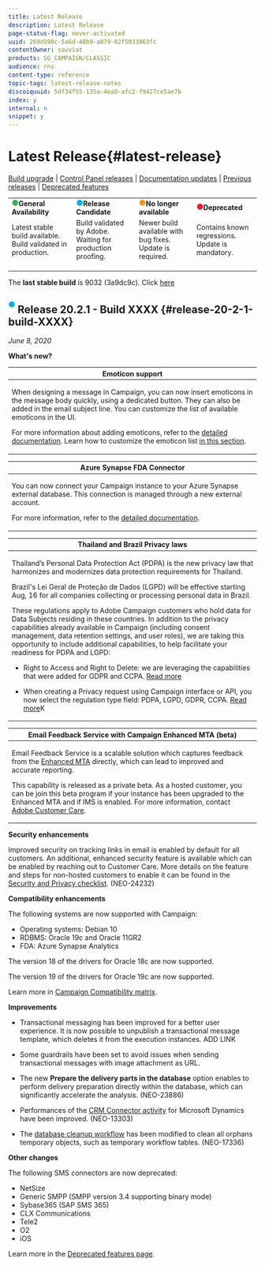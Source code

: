 ```yaml
---
title: Latest Release
description: Latest Release
page-status-flag: never-activated
uuid: 269d590c-5a6d-40b9-a879-02f5033863fc
contentOwner: sauviat
products: SG_CAMPAIGN/CLASSIC
audience: rns
content-type: reference
topic-tags: latest-release-notes
discoiquuid: 5df34f55-135a-4ea8-afc2-f9427ce5ae7b
index: y
internal: n
snippet: y
---
```


# Latest Release{#latest-release}

[Build upgrade](https://helpx.adobe.com/campaign/kb/acc-build-upgrade.html) &#124; [Control Panel releases](https://docs.adobe.com/content/help/en/control-panel/using/release-notes.html) &#124; [Documentation updates](../../rn/using/documentation-updates.md) &#124; [Previous releases](../../rn/using/release--19-2.md) &#124; [Deprecated features](../../rn/using/deprecated-features.md)

<table> 
 <tbody> 
  <tr> 
   <td><img src="assets/do-not-localize/green3.png"/><strong>General Availability</strong></td>
   <td><img src="assets/do-not-localize/blue3.png"/><strong>Release Candidate</strong></td> 
   <td><img src="assets/do-not-localize/orange3.png"/><strong>No longer available</strong></td> 
   <td><img src="assets/do-not-localize/red3.png"/><strong>Deprecated</strong></td> 
  </tr> 
   <tr> 
   <td>Latest stable build available. Build validated in production.<br>&nbsp;</td>
   <td>Build validated by Adobe. Waiting for production proofing.<br>&nbsp;</td>
   <td>Newer build available with bug fixes. Update is required.<br>&nbsp;</td>
   <td>Contains known regressions. Update is mandatory.<br>&nbsp;</td>
  </tr> 
 </tbody> 
</table>

The **last stable build** is 9032 (3a9dc9c). Click [here](../../rn/using/release--19-1.md#release-19-1-4-build-9032)

## ![](assets/do-not-localize/blue_2.png) Release 20.2.1 - Build XXXX {#release-20-2-1-build-XXXX}

_June 8, 2020_

**What's new?**

<table> 
 <thead> 
  <tr> 
   <th> <strong>Emoticon support</strong><br /> </th> 
  </tr> 
 </thead> 
 <tbody> 
  <tr> 
   <td> <p>When designing a message in Campaign, you can now insert emoticons in the message body quickly, using a dedicated button. They can also be added in the email subject line. You can customize the list of available emoticons in the UI.</p>
    <p>For more information about adding emoticons, refer to the <a href="../../delivery/using/defining-the-email-content.md#inserting-emoticons-in-an-email">detailed documentation</a>. Learn how to customize the emoticon list <a href="../../delivery/using/customizing-emoticon-list.md">in this section</a>.</p>
   </td> 
  </tr> 
 </tbody> 
</table>

<table> 
 <thead> 
  <tr> 
   <th> <strong>Azure Synapse FDA Connector</strong><br /> </th> 
  </tr> 
 </thead> 
 <tbody> 
  <tr> 
   <td> <p>You can now connect your Campaign instance to your Azure Synapse external database. This connection is managed through a new external account.</p>
    <p>For more information, refer to the <a href="../../platform/using/specific-configuration-database.md#configure-access-to-azure-synapse-configure-access-to-azure-synapse">detailed documentation</a>.</p>
   </td> 
  </tr> 
 </tbody> 
</table>

<table> 
 <thead> 
  <tr> 
   <th> <strong>Thailand and Brazil Privacy laws</strong><br /> </th> 
  </tr> 
 </thead> 
 <tbody> 
  <tr> 
   <td> <p>Thailand’s Personal Data Protection Act (PDPA) is the new privacy law that harmonizes and modernizes data protection requirements for Thailand. </p>
   <p>Brazil's Lei Geral de Proteção de Dados (LGPD) will be effective starting Aug, 16 for all companies collecting or processing personal data in Brazil.</p>
   <p>These regulations apply to Adobe Campaign customers who hold data for Data Subjects residing in these countries. In addition to the privacy capabilities already available in Campaign (including consent management, data retention settings, and user roles), we are taking this opportunity to include additional capabilities, to help facilitate your readiness for PDPA and LGPD:</p>
   <ul> 
     <li><p>Right to Access and Right to Delete: we are leveraging the capabilities that were added for GDPR and CCPA. <a href= https://helpx.adobe.com/campaign/kb/acc-privacy.html> Read more</a></p></li> 
     <li> <p>When creating a Privacy request using Campaign interface or API, you now select the regulation type field: PDPA, LGPD, GDPR, CCPA. <a href=https://helpx.adobe.com/campaign/kb/acc-privacy.html#ManagingPrivacyRequests>Read more</a>K</p></li>
    </ul>
   </td> 
  </tr> 
 </tbody> 
</table>

<table> 
 <thead> 
  <tr> 
   <th> <strong>Email Feedback Service with Campaign Enhanced MTA (beta)</strong><br /> </th> 
  </tr> 
 </thead> 
 <tbody> 
  <tr> 
   <td> <p>Email Feedback Service is a scalable solution which captures feedback from the <a href=https://helpx.adobe.com/campaign/kb/acc-campaign-enhanced-mta.html>Enhanced MTA</a> directly, which can lead to improved and accurate reporting.</p>
    <p>This capability is released as a private beta. As a hosted customer, you can be join this beta program if your instance has been upgraded to the Enhanced MTA and if IMS is enabled. For more information, contact <a href=https://helpx.adobe.com/enterprise/using/support-and-expert-services.html>Adobe Customer Care</a>. </p>
   </p>
   </td> 
  </tr> 
 </tbody> 
</table>

**Security enhancements**

Improved security on tracking links in email is enabled by default for all customers. An additional, enhanced security feature is available which can be enabled by reaching out to Customer Care. More details on the feature and steps for non-hosted customers to enable it can be found in the [Security and Privacy checklist](https://helpx.adobe.com/campaign/kb/acc-security.html). (NEO-24232)

**Compatibility enhancements**

The following systems are now supported with Campaign:
* Operating systems: Debian 10
* RDBMS: Oracle 19c and Oracle 11GR2
* FDA: Azure Synapse Analytics 

The version 18 of the drivers for Oracle 18c are now supported.

The version 19 of the drivers for Oracle 19c are now supported.

Learn more in [Campaign Compatibility matrix](https://helpx.adobe.com/campaign/kb/compatibility-matrix.html)</a>.

**Improvements**

* Transactional messaging has been improved for a better user experience. It is now possible to unpublish a transactional message template, which deletes it from the execution instances. ADD LINK

* Some guardrails have been set to avoid issues when sending transactional messages with image attachment as URL.

* The new **Prepare the delivery parts in the database** option enables to perform delivery preparation directly within the database, which can significantly accelerate the analysis. (NEO-23886)

* Performances of the [CRM Connector activity](../../workflow/using/crm-connector.md) for Microsoft Dynamics have been improved. (NEO-13303)

* The [database cleanup workflow](../../production/using/database-cleanup-workflow.md) has been modified to clean all orphans temporary objects, such as temporary workflow tables. (NEO-17336)

**Other changes**

The following SMS connectors are now deprecated:
* NetSize
* Generic SMPP (SMPP version 3.4 supporting binary mode)
* Sybase365 (SAP SMS 365)
* CLX Communications
* Tele2
* O2
* iOS

Learn more in the [Deprecated features page](../../rn/using/deprecated-features.md).
